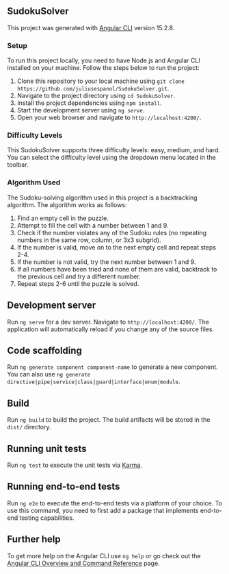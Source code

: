 ## SudokuSolver

This project was generated with [Angular CLI](https://github.com/angular/angular-cli) version 15.2.8.

### Setup

To run this project locally, you need to have Node.js and Angular CLI installed on your machine. Follow the steps below to run the project:

1. Clone this repository to your local machine using `git clone https://github.com/juliusespanol/SudokuSolver.git`.
2. Navigate to the project directory using `cd SudokuSolver`.
3. Install the project dependencies using `npm install`.
4. Start the development server using `ng serve`.
5. Open your web browser and navigate to `http://localhost:4200/`.

### Difficulty Levels

This SudokuSolver supports three difficulty levels: easy, medium, and hard. You can select the difficulty level using the dropdown menu located in the toolbar.

### Algorithm Used

The Sudoku-solving algorithm used in this project is a backtracking algorithm. The algorithm works as follows:

1. Find an empty cell in the puzzle.
2. Attempt to fill the cell with a number between 1 and 9.
3. Check if the number violates any of the Sudoku rules (no repeating numbers in the same row, column, or 3x3 subgrid).
4. If the number is valid, move on to the next empty cell and repeat steps 2-4.
5. If the number is not valid, try the next number between 1 and 9.
6. If all numbers have been tried and none of them are valid, backtrack to the previous cell and try a different number.
7. Repeat steps 2-6 until the puzzle is solved.


## Development server

Run `ng serve` for a dev server. Navigate to `http://localhost:4200/`. The application will automatically reload if you change any of the source files.

## Code scaffolding

Run `ng generate component component-name` to generate a new component. You can also use `ng generate directive|pipe|service|class|guard|interface|enum|module`.

## Build

Run `ng build` to build the project. The build artifacts will be stored in the `dist/` directory.

## Running unit tests

Run `ng test` to execute the unit tests via [Karma](https://karma-runner.github.io).

## Running end-to-end tests

Run `ng e2e` to execute the end-to-end tests via a platform of your choice. To use this command, you need to first add a package that implements end-to-end testing capabilities.

## Further help

To get more help on the Angular CLI use `ng help` or go check out the [Angular CLI Overview and Command Reference](https://angular.io/cli) page.
